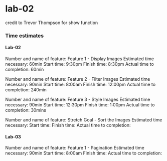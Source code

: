 # lab-02
credit to Trevor Thompson for show function
### Time estimates
#### Lab-02

Number and name of feature: Feature 1 - Display Images
Estimated time necessary: 60min
Start time: 9:30pm
Finish time: 8:30pm
Actual time to completion: 60min

Number and name of feature: Feature 2 - Filter Images
Estimated time necessary: 90min
Start time: 8:00am
Finish time: 12:00pm
Actual time to completion: 240min

Number and name of feature: Feature 3 - Style Images
Estimated time necessary: 90min
Start time: 12:30pm
Finish time: 1:00pm
Actual time to completion: 30mins

Number and name of feature: Stretch Goal - Sort the Images
Estimated time necessary: 
Start time: 
Finish time: 
Actual time to completion:

#### Lab-03
Number and name of feature: Feature 1 - Pagination
Estimated time necessary: 90min
Start time: 8:00am
Finish time: 
Actual time to completion:
